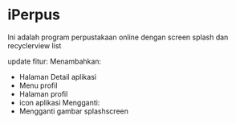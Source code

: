 # iPerpus
Ini adalah program perpustakaan online
dengan screen splash dan recyclerview list

update fitur:
  Menambahkan:
  - Halaman Detail aplikasi
  - Menu profil
  - Halaman profil
  - icon aplikasi
  Mengganti:
  - Mengganti gambar splashscreen
